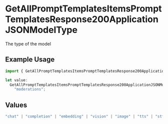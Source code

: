 # GetAllPromptTemplatesItemsPromptTemplatesResponse200ApplicationJSONModelType

The type of the model

## Example Usage

```typescript
import { GetAllPromptTemplatesItemsPromptTemplatesResponse200ApplicationJSONModelType } from "@orq-ai/node/models/operations";

let value:
  GetAllPromptTemplatesItemsPromptTemplatesResponse200ApplicationJSONModelType =
    "moderations";
```

## Values

```typescript
"chat" | "completion" | "embedding" | "vision" | "image" | "tts" | "stt" | "rerank" | "moderations"
```